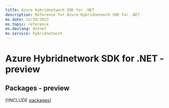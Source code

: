 ```yaml
---
title: Azure Hybridnetwork SDK for .NET
description: Reference for Azure Hybridnetwork SDK for .NET
ms.date: 12/29/2023
ms.topic: reference
ms.devlang: dotnet
ms.service: hybridnetwork
---
```

# Azure Hybridnetwork SDK for .NET - preview
## Packages - preview
[!INCLUDE [packages](hybridnetwork-index.md)]